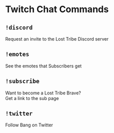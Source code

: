 # Twitch Chat Commands

## `!discord`

Request an invite to the Lost Tribe Discord server

## `!emotes`

See the emotes that Subscribers get

## `!subscribe`

Want to become a Lost Tribe Brave?  
Get a link to the sub page

## `!twitter`

Follow Bang on Twitter


